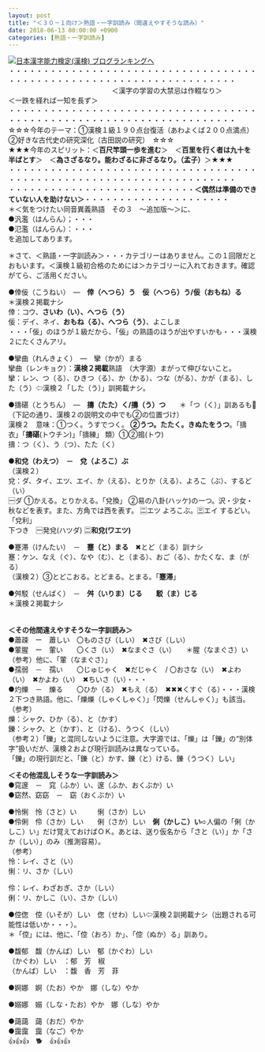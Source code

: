 ```yaml
---
layout: post
title: "＜３０－１向け＞熟語・一字訓読み（間違えやすそうな読み）"
date: 2018-06-13 00:00:00 +0900
categories: [熟語・一字訓読み]
---
```


[![](/syuusyuu9701/assets/images/＜３０－１向け＞熟語・一字訓読み（間違えやすそうな読み）-br_c_3028_1.gif)](http://blog.with2.net/link.php?1659096:3028 "日本漢字能力検定(漢検) ブログランキングへ")[日本漢字能力検定(漢検) ブログランキングへ](http://blog.with2.net/link.php?1659096:3028)  
・・・・・・・・・・・・・・・・・・・・・・・・・・・・・・・・・・・・・・・・・・・・・・・・・・・・・・・・・・・・・・・・・・・・・  
　　　　　　　　　　　　　　　＜漢字の学習の大禁忌は作輟なり＞　　　　　＜一跌を経れば一知を長ず＞　　　　　  
・・・・・・・・・・・・・・・・・・・・・・・・・・・・・・・・・・・・・・・・・・・・・・・・・・・・・・・・・・・・・・・・・・・・・  
☆☆☆今年のテーマ：①漢検１級１９０点台復活（あわよくば２００点満点）　②好きな古代史の研究深化（古田説の研究）　☆☆☆  
★★★今年のスピリット：＜**百尺竿頭一歩を進む**＞　＜**百里を行く者は九十を半ばとす**＞　＜**為さざるなり。能わざるに非ざるなり。（孟子）**＞★★★  
・・・・・・・・・・・・・・・・・・・・・・・・・・・・・・・・・・・・・・・・・・・・・・・・・・・・・・・・・・・・・・・・・・・・・  
・・・・・・・・・・・・・・・・・・・・・・・・・・・**＜偶然は準備のできていない人を助けない＞**・・・・・・・・・・・・・・・・・・・・・  
＊＜気をつけたい同音異義熟語　その３　～追加版～＞に、  
●汎濫（はんらん）；・・・  
●氾濫（はんらん）：・・・  
を追加してあります。  
  
＊さて、＜熟語・一字訓読み＞・・・カテゴリーはありません。この１回限だとおもいます。＜漢検１級初合格のためには＞カテゴリーに入れておきます。確認がてら、ご活用ください。  
  
●倖佞（こうねい）　―　**倖（へつら）う　佞（へつら）う/佞（おもね）る**  
＊漢検２掲載ナシ　  
倖：コウ、**さいわ（い）、へつら（う）**  
佞：デイ、ネイ、**おもね（る）、へつら（う）**、よこしま　　　  
・・・「佞」のほうが１級だから、「佞」の熟語のほうが出やすいかも・・・漢検２にたくさんアリ。  
  
●攣曲（れんきょく）　―　攣（かが）まる　　  
攣曲（レンキョク）：**漢検２掲載**熟語　（大字源）まがって伸びないこと。　  
攣：レン、つ（る）、ひきつ（る）、か（かる）、つな（がる）、かが（まる）、した（う）⇦漢検２「した（う）」訓掲載ナシ。  
  
●擣碪（とうちん）　―　**擣（たた）く/擣（う）つ**　　＊「つ（く）」訓あるも🔺（下記の通り、漢検２の説明文の中でも②の位置づけ）  
漢検２　意味：①つく。うすでつく。 **②うつ。たたく。きぬたをうつ**。「擣衣」「**擣碪**(トウチン)」「擣練」 類）①②搗(トウ)  
擣：つ（く）、う（つ）、たた（く）  
  
**●和兌（わえつ）　－　兌（よろこ）ぶ**　　  
（漢検２）  
兌：ダ、タイ、エツ、エイ、か（える）、とりか（える）、よろこ（ぶ）、するど（い）  
🈩ダ ①かえる。とりかえる。「兌換」 ②易の八卦(ハッケ)の一つ。沢・少女・秋などを表す。また、方角では西を表す。 🈔エツ よろこぶ。🈪エイ するどい。「兌利」  
下つき　🈩発兌(ハツダ) 🈔**和兌(ワエツ)**  
  
●蹇滞（けんたい）　－　**蹇（と）まる**　✖とど（まる）訓ナシ  
蹇：ケン、なえ（ぐ）、なや（む）、と（まる）、おご（る）、かたくな、ま（がる）  
（漢検２）③とどこおる。とどまる。とまる。「**蹇滞**」  
  
●舛駁（せんばく）　－　**舛（いりま）じる　　駁（ま）じる**  
＊漢検２掲載ナシ  
　  
  
**＜その他間違えやすそうな一字訓読み＞**  
●蕭疎　ー　蕭しい　〇ものさび（しい）　✖さび（しい）  
●葷腥　ー　葷い　　〇くさ（い）　✖なまぐさ（い）　　＊腥（なまぐさ）い　（参考）他に、「葷（なまぐさ）」  
●孺弱　－　孺い　　〇じゅじゃく　✖だじゃく　/ 〇おさな（い）　✖よわ（い）　✖かよわ（い）　✖ちいさ（い）・・・  
●灼爍　－　爍る　　〇ひか（る）　✖もえ（る）　✖✖✖くすぐ（る）・・・漢検２下つき熟語。他に、「爍爍（しゃくしゃく）」「閃爍（せんしゃく）」も該当。  
（参考）  
爍：シャク、ひか（る）、と（かす）　  
鑠：シャク、と（かす）、と（ける）、うつく（しい）　  
（参考２）「鑠」と混同しないように注意。大字源では、「爍」は「鑠」の“別体字”扱いだが、漢検２および現行訓読みは異なっている。  
「鑠」の現行訓だと、「鑠（と）かす、鑠（と）ける、鑠（うつく）しい」  
  
**＜その他混乱しそうな一字訓読み＞**  
●窕邃　－　窕（ふか）い、邃（ふか、おくぶか）い  
●窈然、窈窈　－　窈（おくぶか）い  
  
●怜悧　怜（さと）い　　　悧（さか）しい　  
●伶俐　伶（さか）しい　　俐（さか）しい　**俐（かしこ）い**➪人偏の「俐（かしこ）い」だけ覚えておけばＯＫ。あとは、送り仮名から「さと（い）」か「さか（しい）」のみ（推測容易）。  
（参考）  
怜：レイ、さと（い）  
悧：リ、さか（しい）  
  
伶：レイ、わざおぎ、さか（しい）  
俐：リ、かしこ（い）、さか（しい）  
  
●倥偬　倥（いそが）しい　偬（せわ）しい⇦漢検２訓掲載ナシ（出題される可能性は低いか・・・）。  
＊「倥」には、他に、「倥（おろ）か」、「倥（ぬか）る」訓あり。  
  
●馥郁　馥（かんば）しい　郁（かぐわ）しい　  
（かぐわ）しい　：郁　芳　椒  
（かんば）しい　：馥　香　芳　菲　  
  
●婀娜　婀（たお）やか　娜（しな）やか  
  
●嫋娜　嫋（しな・たお）やか　娜（しな）やか  
  
●藹藹　藹（おだ）やか  
●靄靄　靄（なご）やか  
👍👍👍　🐕　👍👍👍